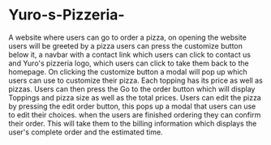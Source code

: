 # Yuro-s-Pizzeria-
A website where users can go to order a pizza, on opening the website users will be greeted by a pizza users can press the customize button below it, 
a navbar with a contact link which users can click to contact us and Yuro's pizzeria logo, which users can click to take them back to the homepage.
On clicking the customize button a modal will pop up which users can use to customize their pizza. Each topping has its price as well as pizzas. Users can then press the Go to the order button which will display Toppings and pizza size as well as the total prices. Users can edit the pizza by pressing the edit order button, this pops up a modal 
that users can use to edit their choices. when the users are finished ordering they can confirm their order. This will take them to the billing information which displays the 
user's complete order and the estimated time.

